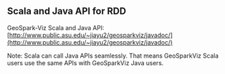## Scala and Java API for RDD
GeoSpark-Viz Scala and Java API: [http://www.public.asu.edu/~jiayu2/geosparkviz/javadoc/](http://www.public.asu.edu/~jiayu2/geosparkviz/javadoc/)

Note: Scala can call Java APIs seamlessly. That means GeoSparkViz Scala users use the same APIs with GeoSparkViz Java users.